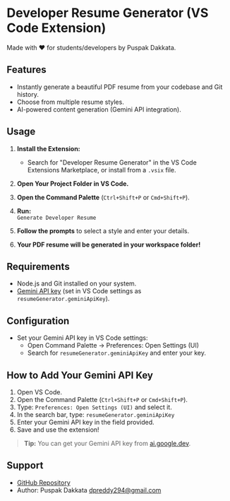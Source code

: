 # Developer Resume Generator (VS Code Extension)

Made with ❤️ for students/developers by Puspak Dakkata.

## Features

- Instantly generate a beautiful PDF resume from your codebase and Git history.
- Choose from multiple resume styles.
- AI-powered content generation (Gemini API integration).

## Usage

1. **Install the Extension:**
   - Search for "Developer Resume Generator" in the VS Code Extensions Marketplace, or install from a `.vsix` file.

2. **Open Your Project Folder in VS Code.**

3. **Open the Command Palette** (`Ctrl+Shift+P` or `Cmd+Shift+P`).

4. **Run:**  
   `Generate Developer Resume`

5. **Follow the prompts** to select a style and enter your details.

6. **Your PDF resume will be generated in your workspace folder!**

## Requirements

- Node.js and Git installed on your system.
- [Gemini API key](https://ai.google.dev/) (set in VS Code settings as `resumeGenerator.geminiApiKey`).

## Configuration

- Set your Gemini API key in VS Code settings:
  - Open Command Palette → Preferences: Open Settings (UI)
  - Search for `resumeGenerator.geminiApiKey` and enter your key.

## How to Add Your Gemini API Key

1. Open VS Code.
2. Open the Command Palette (`Ctrl+Shift+P` or `Cmd+Shift+P`).
3. Type: `Preferences: Open Settings (UI)` and select it.
4. In the search bar, type: `resumeGenerator.geminiApiKey`
5. Enter your Gemini API key in the field provided.
6. Save and use the extension!

> **Tip:** You can get your Gemini API key from [ai.google.dev](https://ai.google.dev/).

## Support

- [GitHub Repository](https://github.com/AKing-283/Resume-generation-extension)
- Author: Puspak Dakkata <dpreddy294@gmail.com>

